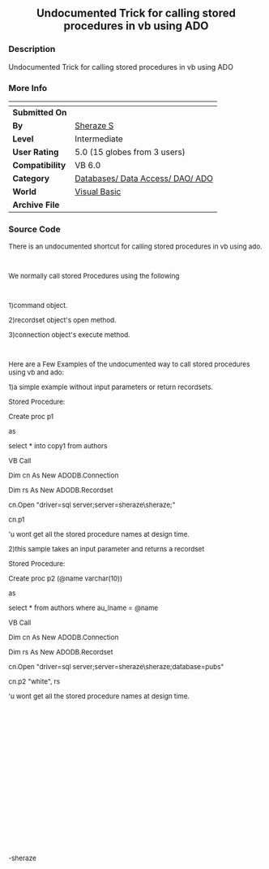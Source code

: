 ﻿<div align="center">

## Undocumented Trick for calling stored procedures in vb using ADO


</div>

### Description

Undocumented Trick for calling stored procedures in vb using ADO
 
### More Info
 


<span>             |<span>
---                |---
**Submitted On**   |
**By**             |[Sheraze S](https://github.com/Planet-Source-Code/PSCIndex/blob/master/ByAuthor/sheraze-s.md)
**Level**          |Intermediate
**User Rating**    |5.0 (15 globes from 3 users)
**Compatibility**  |VB 6\.0
**Category**       |[Databases/ Data Access/ DAO/ ADO](https://github.com/Planet-Source-Code/PSCIndex/blob/master/ByCategory/databases-data-access-dao-ado__1-6.md)
**World**          |[Visual Basic](https://github.com/Planet-Source-Code/PSCIndex/blob/master/ByWorld/visual-basic.md)
**Archive File**   |[](https://github.com/Planet-Source-Code/sheraze-s-undocumented-trick-for-calling-stored-procedures-in-vb-using-ado__1-22305/archive/master.zip)





### Source Code

<HTML>
<HEAD>
<META HTTP-EQUIV="Content-Type" CONTENT="text/html; charset=windows-1252">
<META NAME="Generator" CONTENT="Microsoft Word 97">
<TITLE>There is an undocumented Trick for calling stored procedures in vb using ado</TITLE>
</HEAD>
<BODY>
<FONT SIZE=2><P>There is an undocumented shortcut for calling stored procedures in vb using ado.</P>
<P> </P>
<P>We normally call stored Procedures using the following</P>
<P> </P>
<P>1)command object.</P>
<P>2)recordset object's open method.</P>
<P>3)connection object's execute method.</P>
<P> </P>
<P>Here are a Few Examples of the undocumented way to call stored procedures using vb and ado:</P>
<P>1)a simple example without input parameters or return recordsets.</P>
<P>Stored Procedure:</P>
<P>Create proc p1</P>
<P>as</P>
<P>select * into copy1 from authors</P>
<P>VB Call</P>
<P>Dim cn As New ADODB.Connection</P>
<P>Dim rs As New ADODB.Recordset</P>
<P>cn.Open "driver=sql server;server=sheraze\sheraze;"</P>
<P>cn.p1 </P>
<P>'u wont get all the stored procedure names at design time.</P>
<P>2)this sample takes an input parameter and returns a recordset </P>
<P>Stored Procedure:</P>
<P>Create proc p2 (@name varchar(10))</P>
<P>as</P>
<P>select * from authors where au_lname = @name</P>
<P>VB Call</P>
<P>Dim cn As New ADODB.Connection</P>
<P>Dim rs As New ADODB.Recordset</P>
<P>cn.Open "driver=sql server;server=sheraze\sheraze;database=pubs"</P>
<P>cn.p2 "white", rs </P>
<P>'u wont get all the stored procedure names at design time.</P>
<P> </P>
<P> </P>
<P> </P>
<P> </P>
<P> </P>
<P> </P>
<P> </P>
<P> </P>
<P> </P>
<P> </P>
<P>-sheraze</P></FONT></BODY>
</HTML>

